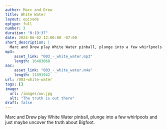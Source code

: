 ```yaml
---
author: Marc and Drew
title: White Water
layout: episode
eptype: full
number: 3
duration: "0:19:37"
date: 2024-06-02 12:00:00 -07:00 
short_description: |
  Marc and Drew play White Water pinball, plunge into a few whirlpools and just maybe uncover the truth about Bigfoot.
mp3:
    asset_link: "003_-_white_water.mp3"
    length: 16483068 
aac:
    asset_link: "003_-_white_water.m4a"
    length: 11891942
url: /003-white-water
tags: []
image: 
  url: /images/ww.jpg
  alt: "The truth is out there"
draft: false
---
```

  Marc and Drew play White Water pinball, plunge into a few whirlpools and just maybe uncover the truth about Bigfoot.
